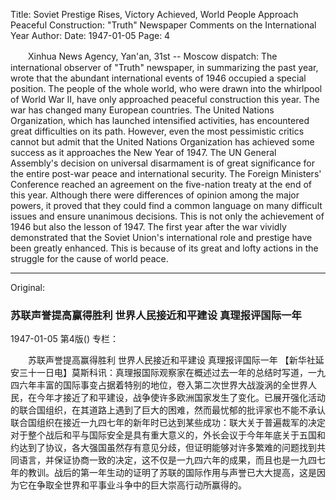 Title: Soviet Prestige Rises, Victory Achieved, World People Approach Peaceful Construction: "Truth" Newspaper Comments on the International Year
Author:
Date: 1947-01-05
Page: 4

　　Xinhua News Agency, Yan'an, 31st -- Moscow dispatch: The international observer of "Truth" newspaper, in summarizing the past year, wrote that the abundant international events of 1946 occupied a special position. The people of the whole world, who were drawn into the whirlpool of World War II, have only approached peaceful construction this year. The war has changed many European countries. The United Nations Organization, which has launched intensified activities, has encountered great difficulties on its path. However, even the most pessimistic critics cannot but admit that the United Nations Organization has achieved some success as it approaches the New Year of 1947. The UN General Assembly's decision on universal disarmament is of great significance for the entire post-war peace and international security. The Foreign Ministers' Conference reached an agreement on the five-nation treaty at the end of this year. Although there were differences of opinion among the major powers, it proved that they could find a common language on many difficult issues and ensure unanimous decisions. This is not only the achievement of 1946 but also the lesson of 1947. The first year after the war vividly demonstrated that the Soviet Union's international role and prestige have been greatly enhanced. This is because of its great and lofty actions in the struggle for the cause of world peace.



<hr /> 

Original: 


### 苏联声誉提高赢得胜利  世界人民接近和平建设  真理报评国际一年

1947-01-05
第4版()
专栏：

　　苏联声誉提高赢得胜利
    世界人民接近和平建设
    真理报评国际一年
    【新华社延安三十一日电】莫斯科讯：真理报国际观察家在概述过去一年的总结时写道，一九四六年丰富的国际事变占据着特别的地位，卷入第二次世界大战漩涡的全世界人民，在今年才接近了和平建设，战争使许多欧洲国家发生了变化。已展开强化活动的联合国组织，在其道路上遇到了巨大的困难，然而最忧郁的批评家也不能不承认联合国组织在接近一九四七年的新年时已达到某些成功：联大关于普遍裁军的决定对于整个战后和平与国际安全是具有重大意义的，外长会议于今年年底关于五国和约达到了协议，各大强国虽然存有意见分歧，但证明能够对许多繁难的问题找到共同语言，并保证协商一致的决定，这不仅是一九四六年的成果，而且也是一九四七年的教训。战后的第一年生动的证明了苏联的国际作用与声誉已大大提高，这是因为它在争取全世界和平事业斗争中的巨大崇高行动所赢得的。
